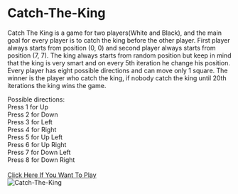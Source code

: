 # Catch-The-King
Catch The King is a game for two players(White and Black), and the main goal for every player is to catch the king before the other player. First player always starts from position (0, 0) and second player always starts from position (7, 7). The king always starts from random position but keep in mind that the king is very smart and on every 5th iteration he change his position. Every player has eight possible directions and can move only 1 square. The winner is the player who catch the king, if nobody catch the king until 20th iterations  the king wins the game.

Possible directions:<br>
Press 1 for Up <br>
Press 2 for Down <br>
Press 3 for Left <br>
Press 4 for Right <br>
Press 5 for Up Left <br>
Press 6 for Up Right <br>
Press 7 for Down Left <br>
Press 8 for Down Right <br>
<br>
[Click Here If You Want To Play](https://replit.com/@HristianBalevsk/Catch-The-King?v=1)
<br>
![Catch-The-King](https://user-images.githubusercontent.com/114162692/218267620-256225ad-fd06-4aa4-a2b6-de1a9c1efdc0.jpg)
